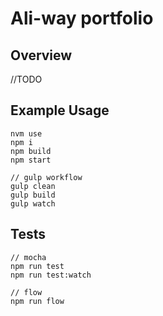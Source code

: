 # Ali-way portfolio

## Overview
//TODO

## Example Usage
```
nvm use
npm i
npm build
npm start

// gulp workflow
gulp clean
gulp build
gulp watch
```

## Tests
```
// mocha
npm run test
npm run test:watch

// flow
npm run flow
```

